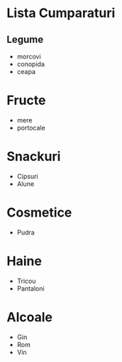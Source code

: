 # Lista Cumparaturi

## Legume
- morcovi
- conopida
- ceapa

# Fructe
- mere
- portocale

# Snackuri
- Cipsuri
- Alune

# Cosmetice
- Pudra

# Haine
- Tricou
- Pantaloni

# Alcoale
- Gin
- Rom
- Vin
